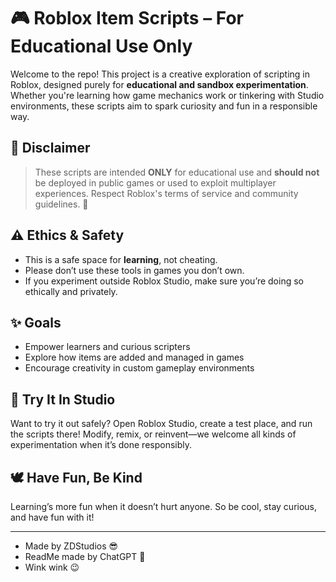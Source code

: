 # 🎮 Roblox Item Scripts – For Educational Use Only

Welcome to the repo! This project is a creative exploration of scripting in Roblox, designed purely for **educational and sandbox experimentation**. Whether you're learning how game mechanics work or tinkering with Studio environments, these scripts aim to spark curiosity and fun in a responsible way.

## 🚨 Disclaimer

> These scripts are intended **ONLY** for educational use and **should not** be deployed in public games or used to exploit multiplayer experiences. Respect Roblox's terms of service and community guidelines. 💙

## ⚠️ Ethics & Safety

- This is a safe space for **learning**, not cheating.
- Please don’t use these tools in games you don’t own.
- If you experiment outside Roblox Studio, make sure you’re doing so ethically and privately.

## ✨ Goals

- Empower learners and curious scripters
- Explore how items are added and managed in games
- Encourage creativity in custom gameplay environments

## 🧪 Try It In Studio

Want to try it out safely? Open Roblox Studio, create a test place, and run the scripts there! Modify, remix, or reinvent—we welcome all kinds of experimentation when it’s done responsibly.

## 🕊️ Have Fun, Be Kind

Learning’s more fun when it doesn’t hurt anyone. So be cool, stay curious, and have fun with it!

---

- Made by ZDStudios 😎 
- ReadMe made by ChatGPT 🤖
- Wink wink 😉
